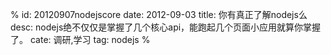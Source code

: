 %
id: 20120907nodejscore
date: 2012-09-03
title: 你有真正了解nodejs么
desc: nodejs绝不仅仅是掌握了几个核心api，能跑起几个页面小应用就算你掌握了。
cate: 调研,学习
tag: nodejs
%